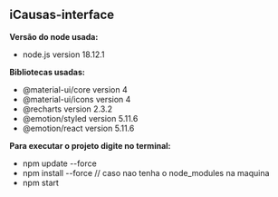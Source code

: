 ## iCausas-interface

__Versão do node usada:__
- node.js version 18.12.1

__Bibliotecas usadas:__
- @material-ui/core version 4
- @material-ui/icons version 4
- @recharts version 2.3.2
- @emotion/styled version 5.11.6
- @emotion/react version 5.11.6


__Para executar o projeto digite no terminal:__
- npm update --force
- npm install --force // caso nao tenha o node_modules na maquina
- npm start
